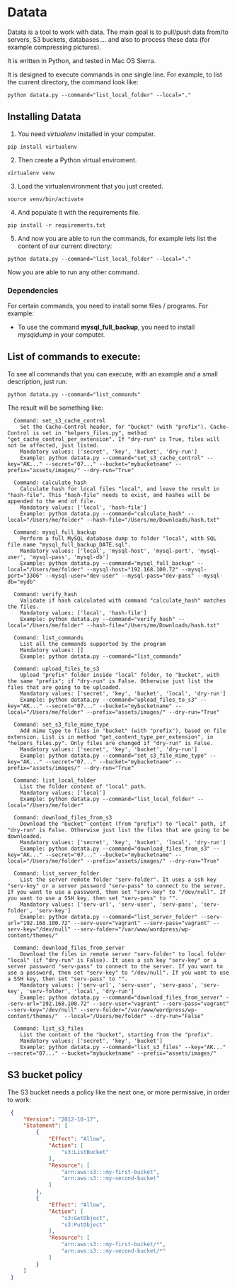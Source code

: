 # Datata

Datata is a tool to work with data. The main goal is to pull/push data from/to servers, S3 buckets, databases.... and also to process these data (for example compressing pictures).

It is written in Python, and tested in Mac OS Sierra.

It is designed to execute commands in one single line. For example, to list the current directory, the command look like:
```
python datata.py --command="list_local_folder" --local="."
```

## Installing Datata

1. You need *virtualenv* installed in your computer. 
```
pip install virtualenv
```

2. Then create a Python virtual enviroment.
```
virtualenv venv
```

3. Load the virtualenvironment that you just created.
```
source venv/bin/activate
```

4. And populate it with the requirements file.
```
pip install -r requirements.txt
```

5. And now you are able to run the commands, for example lets list the content of our current directory:
```
python datata.py --command="list_local_folder" --local="."
```

Now you are able to run any other command.

### Dependencies

For certain commands, you need to install some files / programs.
For example:

- To use the command **mysql_full_backup**, you need to install *mysqldump* in your computer.


## List of commands to execute:
To see all commands that you can execute, with an example and a small description, just run:
```
python datata.py --command="list_commands"
```

The result will be something like:
```
  Command: set_s3_cache_control
    Set the Cache-Control header, for "bucket" (with "prefix"). Cache-Control is set in "helpers_files.py", method "get_cache_control_per_extension". If "dry-run" is True, files will not be affected, just listed.
    Mandatory values: ['secret', 'key', 'bucket', 'dry-run']
    Example: python datata.py --command="set_s3_cache_control" --key="AK..." --secret="07..." --bucket="mybucketname" --prefix="assets/images/" --dry-run="True"

  Command: calculate_hash
    Calculate hash for local files "local", and leave the result in "hash-file". This "hash-file" needs to exist, and hashes will be appended to the end of file.
    Mandatory values: ['local', 'hash-file']
    Example: python datata.py --command="calculate_hash" --local="/Users/me/folder" --hash-file="/Users/me/Downloads/hash.txt"

  Command: mysql_full_backup
    Perform a full MySQL database dump to folder "local", with SQL file name "mysql_full_backup_DATE.sql".
    Mandatory values: ['local', 'mysql-host', 'mysql-port', 'mysql-user', 'mysql-pass', 'mysql-db']
    Example: python datata.py --command="mysql_full_backup" --local="/Users/me/folder" --mysql-host="192.168.100.72" --mysql-port="3306" --mysql-user="dev-user" --mysql-pass="dev-pass" --mysql-db="mydb"

  Command: verify_hash
    Validate if hash calculated with command "calculate_hash" matches the files.
    Mandatory values: ['local', 'hash-file']
    Example: python datata.py --command="verify_hash" --local="/Users/me/folder" --hash-file="/Users/me/Downloads/hash.txt"

  Command: list_commands
    List all the commands supported by the program
    Mandatory values: []
    Example: python datata.py --command="list_commands"

  Command: upload_files_to_s3
    Upload "prefix" folder inside "local" folder, to "bucket", with the same "prefix"; if "dry-run" is False. Otherwise just list the files that are going to be uploaded.
    Mandatory values: ['secret', 'key', 'bucket', 'local', 'dry-run']
    Example: python datata.py --command="upload_files_to_s3" --key="AK..." --secret="07..." --bucket="mybucketname" --local="/Users/me/folder" --prefix="assets/images/" --dry-run="True"

  Command: set_s3_file_mime_type
    Add mime type to files in "bucket" (with "prefix"), based on file extension. List is in method "get_content_type_per_extension", in "helpers_files.py". Only files are changed if "dry-run" is False.
    Mandatory values: ['secret', 'key', 'bucket', 'dry-run']
    Example: python datata.py --command="set_s3_file_mime_type" --key="AK..." --secret="07..." --bucket="mybucketname" --prefix="assets/images/" --dry-run="True"

  Command: list_local_folder
    List the folder content of "local" path.
    Mandatory values: ['local']
    Example: python datata.py --command="list_local_folder" --local="/Users/me/folder"

  Command: download_files_from_s3
    Download the "bucket" content (from "prefix") to "local" path, if "dry-run" is False. Otherwise just list the files that are going to be downloaded.
    Mandatory values: ['secret', 'key', 'bucket', 'local', 'dry-run']
    Example: python datata.py --command="download_files_from_s3" --key="AK..." --secret="07..." --bucket="mybucketname" --local="/Users/me/folder" --prefix="assets/images/" --dry-run="True"

  Command: list_server_folder
    List the server remote folder "serv-folder". It uses a ssh key "serv-key" or a server password "serv-pass" to connect to the server. If you want to use a password, then set "serv-key" to "/dev/null". If you want to use a SSH key, then set "serv-pass" to "".
    Mandatory values: ['serv-url', 'serv-user', 'serv-pass', 'serv-folder', 'serv-key']
    Example: python datata.py --command="list_server_folder" --serv-url="192.168.100.72" --serv-user="vagrant" --serv-pass="vagrant" --serv-key="/dev/null" --serv-folder="/var/www/wordpress/wp-content/themes/"

  Command: download_files_from_server
    Download the files in remote server "serv-folder" to local folder "local" (if "dry-run" is False). It uses a ssh key "serv-key" or a server password "serv-pass" to connect to the server. If you want to use a password, then set "serv-key" to "/dev/null". If you want to use a SSH key, then set "serv-pass" to "".
    Mandatory values: ['serv-url', 'serv-user', 'serv-pass', 'serv-key', 'serv-folder', 'local', 'dry-run']
    Example: python datata.py --command="download_files_from_server" --serv-url="192.168.100.72" --serv-user="vagrant" --serv-pass="vagrant" --serv-key="/dev/null" --serv-folder="/var/www/wordpress/wp-content/themes/"  --local="/Users/me/folder" --dry-run="False"

  Command: list_s3_files
    List the content of the "bucket", starting from the "prefix".
    Mandatory values: ['secret', 'key', 'bucket']
    Example: python datata.py --command="list_s3_files" --key="AK..." --secret="07..." --bucket="mybucketname" --prefix="assets/images/"
```

## S3 bucket policy

The S3 bucket needs a policy like the next one, or more permissive, in order to work:

```json
 {
     "Version": "2012-10-17",
     "Statement": [
         {
             "Effect": "Allow",
             "Action": [
                 "s3:ListBucket"
             ],
             "Resource": [
                 "arn:aws:s3:::my-first-bucket",
                 "arn:aws:s3:::my-second-bucket"
             ]
         },
         {
             "Effect": "Allow",
             "Action": [
                 "s3:GetObject",
                 "s3:PutObject"
             ],
             "Resource": [
                 "arn:aws:s3:::my-first-bucket/*",
                 "arn:aws:s3:::my-second-bucket/*"
             ]
         }
     ]
 }
```